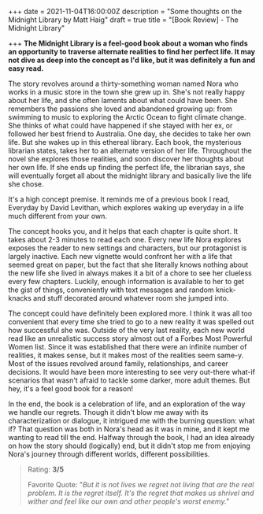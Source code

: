 +++
date = 2021-11-04T16:00:00Z
description = "Some thoughts on the Midnight Library by Matt Haig"
draft = true
title = "[Book Review] - The Midnight Library"

+++
**The Midnight Library is a feel-good book about a woman who finds an opportunity to traverse alternate realities to find her perfect life. It may not dive as deep into the concept as I'd like, but it was definitely a fun and easy read.**

The story revolves around a thirty-something woman named Nora who works in a music store in the town she grew up in. She's not really happy about her life, and she often laments about what could have been. She remembers the passions she loved and abandoned growing up: from swimming to music to exploring the Arctic Ocean to fight climate change. She thinks of what could have happened if she stayed with her ex, or followed her best friend to Australia. One day, she decides to take her own life. But she wakes up in this ethereal library. Each book, the mysterious librarian states, takes her to an alternate version of her life. Throughout the novel she explores those realities, and soon discover her thoughts about her own life. If she ends up finding the perfect life, the librarian says, she will eventually forget all about the midnight library and basically live the life she chose.

It's a high concept premise. It reminds me of a previous book I read, Everyday by David Levithan, which explores waking up everyday in a life much different from your own.

The concept hooks you, and it helps that each chapter is quite short. It takes about 2-3 minutes to read each one. Every new life Nora explores exposes the reader to new settings and characters, but our protagonist is largely inactive. Each new vignette would confront her with a life that seemed great on paper, but the fact that she literally knows nothing about the new life she lived in always makes it a bit of a chore to see her clueless every few chapters. Luckily, enough information is available to her to get the gist of things, conveniently with text messages and random knick-knacks and stuff decorated around whatever room she jumped into.

The concept could have definitely been explored more. I think it was all too convenient that every time she tried to go to a new reality it was spelled out how successful she was. Outside of the very last reality, each new world read like an unrealistic success story almost out of a Forbes Most Powerful Women list. Since it was established that there were an infinite number of realities, it makes sense, but it makes most of the realities seem same-y. Most of the issues revolved around family, relationships, and career decisions. It would have been more interesting to see very out-there what-if scenarios that wasn't afraid to tackle some darker, more adult themes. But hey, it's a feel good book for a reason!

In the end, the book is a celebration of life, and an exploration of the way we handle our regrets. Though it didn't blow me away with its characterization or dialogue, it intrigued me with the burning question: what if? That question was both in Nora's head as it was in mine, and it kept me wanting to read till the end. Halfway through the book, I had an idea already on how the story should (logically) end, but it didn't stop me from enjoying Nora's journey through different worlds, different possibilities.

> Rating: **3/5**
>
> Favorite Quote: "_But it is not lives we regret not living that are the real problem. It is the regret itself. It's the regret that makes us shrivel and wither and feel like our own and other people's worst enemy."_